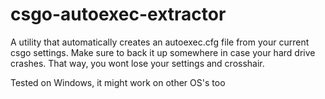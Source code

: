# csgo-autoexec-extractor
A utility that automatically creates an autoexec.cfg file from your current csgo settings.
Make sure to back it up somewhere in case your hard drive crashes. That way, you wont lose
your settings and crosshair.

Tested on Windows, it might work on other OS's too
